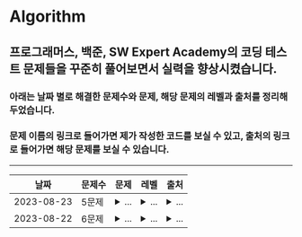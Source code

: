 # Algorithm
## 프로그래머스, 백준, SW Expert Academy의 코딩 테스트 문제들을 꾸준히 풀어보면서 실력을 향상시켰습니다.
### 아래는 날짜 별로 해결한 문제수와 문제, 해당 문제의 레벨과 출처를 정리해 두었습니다. 
### 문제 이름의 링크로 들어가면 제가 작성한 코드를 보실 수 있고, 출처의 링크로 들어가면 해당 문제를 보실 수 있습니다.
***
| 날짜 | 문제수 | 문제 | 레벨 | 출처 |
|---|---|---|---|---|
| 2023-08-23 | 5문제 |<details><summary>...</summary>[자릿수 더하기](https://github.com/LeeJJ07/Algorithm/blob/main/%ED%94%84%EB%A1%9C%EA%B7%B8%EB%9E%98%EB%A8%B8%EC%8A%A4/lv1/12931.%E2%80%85%EC%9E%90%EB%A6%BF%EC%88%98%E2%80%85%EB%8D%94%ED%95%98%EA%B8%B0/%EC%9E%90%EB%A6%BF%EC%88%98%E2%80%85%EB%8D%94%ED%95%98%EA%B8%B0.java)<br/>[약수의 합](https://github.com/LeeJJ07/Algorithm/blob/main/%ED%94%84%EB%A1%9C%EA%B7%B8%EB%9E%98%EB%A8%B8%EC%8A%A4/lv1/12928.%E2%80%85%EC%95%BD%EC%88%98%EC%9D%98%E2%80%85%ED%95%A9/%EC%95%BD%EC%88%98%EC%9D%98%E2%80%85%ED%95%A9.java)<br/>[나머지가 1이 되는 수 찾기]()<br/>[짝지어 제거하기](https://github.com/LeeJJ07/Algorithm/blob/main/%ED%94%84%EB%A1%9C%EA%B7%B8%EB%9E%98%EB%A8%B8%EC%8A%A4/lv2/12973.%E2%80%85%EC%A7%9D%EC%A7%80%EC%96%B4%E2%80%85%EC%A0%9C%EA%B1%B0%ED%95%98%EA%B8%B0/%EC%A7%9D%EC%A7%80%EC%96%B4%E2%80%85%EC%A0%9C%EA%B1%B0%ED%95%98%EA%B8%B0.java)<br/>[피보나치 수](https://github.com/LeeJJ07/Algorithm/blob/main/%ED%94%84%EB%A1%9C%EA%B7%B8%EB%9E%98%EB%A8%B8%EC%8A%A4/lv2/12945.%E2%80%85%ED%94%BC%EB%B3%B4%EB%82%98%EC%B9%98%E2%80%85%EC%88%98/%ED%94%BC%EB%B3%B4%EB%82%98%EC%B9%98%E2%80%85%EC%88%98.java)</details>|<details><summary>...</summary>lv1<br/>lv1<br/>lv1<br/>lv2<br/>lv2</details>|<details><summary>...</summary>[프로그래머스](https://school.programmers.co.kr/learn/courses/30/lessons/12931)<br/>[프로그래머스](https://school.programmers.co.kr/learn/courses/30/lessons/12928)<br/>[프로그래머스](https://school.programmers.co.kr/learn/courses/30/lessons/87389)<br/>[프로그래머스](https://school.programmers.co.kr/learn/courses/30/lessons/12973)<br/>[프로그래머스](https://school.programmers.co.kr/learn/courses/30/lessons/12945)</details>|
| 2023-08-22 | 6문제 |<details><summary>...</summary>[짝수의 합](https://github.com/LeeJJ07/Algorithm/blob/main/%ED%94%84%EB%A1%9C%EA%B7%B8%EB%9E%98%EB%A8%B8%EC%8A%A4/lv0/120831.%E2%80%85%EC%A7%9D%EC%88%98%EC%9D%98%E2%80%85%ED%95%A9/%EC%A7%9D%EC%88%98%EC%9D%98%E2%80%85%ED%95%A9.java)<br/>[같은 숫자는 싫어](https://github.com/LeeJJ07/Algorithm/blob/main/%ED%94%84%EB%A1%9C%EA%B7%B8%EB%9E%98%EB%A8%B8%EC%8A%A4/lv1/12906.%E2%80%85%EA%B0%99%EC%9D%80%E2%80%85%EC%88%AB%EC%9E%90%EB%8A%94%E2%80%85%EC%8B%AB%EC%96%B4/%EA%B0%99%EC%9D%80%E2%80%85%EC%88%AB%EC%9E%90%EB%8A%94%E2%80%85%EC%8B%AB%EC%96%B4.java)<br/>[체육복](https://github.com/LeeJJ07/Algorithm/blob/main/%ED%94%84%EB%A1%9C%EA%B7%B8%EB%9E%98%EB%A8%B8%EC%8A%A4/lv1/42862.%E2%80%85%EC%B2%B4%EC%9C%A1%EB%B3%B5/%EC%B2%B4%EC%9C%A1%EB%B3%B5.java)<br/>[짝수와 홀수](https://github.com/LeeJJ07/Algorithm/blob/main/%ED%94%84%EB%A1%9C%EA%B7%B8%EB%9E%98%EB%A8%B8%EC%8A%A4/lv1/12937.%E2%80%85%EC%A7%9D%EC%88%98%EC%99%80%E2%80%85%ED%99%80%EC%88%98/%EC%A7%9D%EC%88%98%EC%99%80%E2%80%85%ED%99%80%EC%88%98.java)<br/>[당구 연습](https://github.com/LeeJJ07/Algorithm/blob/main/%ED%94%84%EB%A1%9C%EA%B7%B8%EB%9E%98%EB%A8%B8%EC%8A%A4/lv2/169198.%E2%80%85%EB%8B%B9%EA%B5%AC%E2%80%85%EC%97%B0%EC%8A%B5/%EB%8B%B9%EA%B5%AC%E2%80%85%EC%97%B0%EC%8A%B5.java)<br/>[다음 큰 숫자](https://github.com/LeeJJ07/Algorithm/blob/main/%ED%94%84%EB%A1%9C%EA%B7%B8%EB%9E%98%EB%A8%B8%EC%8A%A4/lv2/12911.%E2%80%85%EB%8B%A4%EC%9D%8C%E2%80%85%ED%81%B0%E2%80%85%EC%88%AB%EC%9E%90/%EB%8B%A4%EC%9D%8C%E2%80%85%ED%81%B0%E2%80%85%EC%88%AB%EC%9E%90.java)</details>|<details><summary>...</summary>lv0<br/>lv1<br/>lv1<br/>lv1<br/>lv2<br/>lv2</details>|<details><summary>...</summary>[프로그래머스](https://school.programmers.co.kr/learn/courses/30/lessons/120831)<br/>[프로그래머스](https://school.programmers.co.kr/learn/courses/30/lessons/12906)<br/>[프로그래머스](https://school.programmers.co.kr/learn/courses/30/lessons/42862)<br/>[프로그래머스](https://school.programmers.co.kr/learn/courses/30/lessons/12937)<br/>[프로그래머스](https://school.programmers.co.kr/learn/courses/30/lessons/169198)<br/>[프로그래머스](https://school.programmers.co.kr/learn/courses/30/lessons/12911)</details>|





